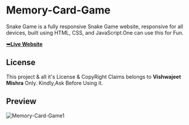 # Memory-Card-Game
Snake Game is a fully responsive Snake Game website, responsive for all devices, built using HTML, CSS, and JavaScript.One can use this for Fun.

 <a href="https://vishwajeetmishra4.github.io/Memory-Card-Game/"><strong>➥Live Website </strong></a> 
 
 </div>

## License

This project & all it's License & CopyRight Claims belongs to **Vishwajeet Mishra** Only. Kindly,Ask Before Using it. 

## Preview

![Memory-Card-Game1](https://github.com/vishwajeetmishra4/Memory-Card-Game/assets/135427511/2d9b6c99-a635-4f49-881b-d670a3369e8a)
